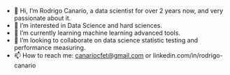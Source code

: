 - 👋 Hi, I’m Rodrigo Canario, a data scientist for over 2 years now, and very passionate about it.
- 👀 I’m interested in Data Science and hard sciences.
- 🌱 I’m currently learning machine learning advanced tools.
- 💞️ I’m looking to collaborate on data science statistic testing and performance measuring.
- 📫 How to reach me: canariocfet@gmail.com or linkedin.com/in/rodrigo-canario

<!---
canariocfet/canariocfet is a ✨ special ✨ repository because its `README.md` (this file) appears on your GitHub profile.
You can click the Preview link to take a look at your changes.
--->
